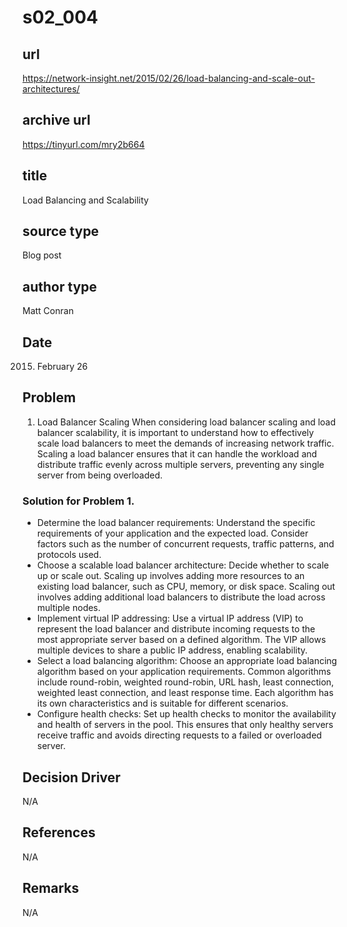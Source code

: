 # s02_004

## url
https://network-insight.net/2015/02/26/load-balancing-and-scale-out-architectures/

## archive url
https://tinyurl.com/mry2b664

## title
Load Balancing and Scalability

## source type
Blog post

## author type
Matt Conran

## Date
2015. February 26

## Problem
1. Load Balancer Scaling When considering load balancer scaling and load balancer scalability, it is important to understand how to effectively scale load balancers to meet the demands of increasing network traffic. Scaling a load balancer ensures that it can handle the workload and distribute traffic evenly across multiple servers, preventing any single server from being overloaded.


### Solution for Problem 1.
- Determine the load balancer requirements: Understand the specific requirements of your application and the expected load. Consider factors such as the number of concurrent requests, traffic patterns, and protocols used.
- Choose a scalable load balancer architecture: Decide whether to scale up or scale out. Scaling up involves adding more resources to an existing load balancer, such as CPU, memory, or disk space. Scaling out involves adding additional load balancers to distribute the load across multiple nodes.
- Implement virtual IP addressing: Use a virtual IP address (VIP) to represent the load balancer and distribute incoming requests to the most appropriate server based on a defined algorithm. The VIP allows multiple devices to share a public IP address, enabling scalability.
- Select a load balancing algorithm: Choose an appropriate load balancing algorithm based on your application requirements. Common algorithms include round-robin, weighted round-robin, URL hash, least connection, weighted least connection, and least response time. Each algorithm has its own characteristics and is suitable for different scenarios.
- Configure health checks: Set up health checks to monitor the availability and health of servers in the pool. This ensures that only healthy servers receive traffic and avoids directing requests to a failed or overloaded server.

## Decision Driver
N/A

## References
N/A

## Remarks
N/A